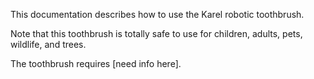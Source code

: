 
This documentation describes how to use the Karel robotic toothbrush.

Note that this toothbrush is totally safe to use for children, adults, pets, wildlife, and trees.

The toothbrush requires [need info here].